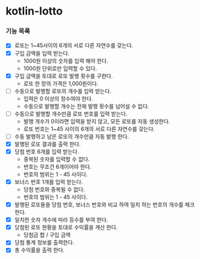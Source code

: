 # kotlin-lotto

### 기능 목록
- [x] 로또는 1~45사이의 6개의 서로 다른 자연수를 갖는다.
- [x] 구입 금액을 입력 받는다.
  - 1000원 이상의 숫자를 입력 해야 한다.
  - 1000원 단위로만 입력할 수 있다.
- [x] 구입 금액을 토대로 로또 발행 횟수를 구한다. 
  - 로또 한 장의 가격은 1,000원이다.
- [ ] 수동으로 발행할 로또의 개수를 입력 받는다.
  - 입력은 0 이상의 정수여야 한다.
  - 수동으로 발행할 개수는 전체 발행 횟수를 넘어설 수 없다.
- [ ] 수동으로 발행할 개수만큼 로또 번호를 입력 받는다.
  - 발행 개수가 0이라면 입력을 받지 않고, 모든 로또를 자동 생성한다.
  - 로또 번호는 1~45 사이의 6개의 서로 다른 자연수를 갖는다.
- [ ] 수동 발행하고 남은 로또의 개수만큼 자동 발행 한다.
- [x] 발행된 로또 결과를 출력 한다.
- [x] 당첨 번호 6개를 입력 받는다.
  - 중복된 숫자를 입력할 수 없다.
  - 번호는 무조건 6개이어야 한다.
  - 번호의 범위는 1 - 45 사이다.
- [x] 보너스 번호 1개를 입력 받는다.
  - 당첨 번호와 중복될 수 없다.
  - 번호의 범위는 1 - 45 사이다.
- [x] 발행된 로또들을 당첨 번호, 보너스 번호와 비교 하여 일치 하는 번호의 개수를 체크 한다.
- [x] 일치한 숫자 개수에 따라 등수를 부여 한다.
- [x] 당첨된 로또 현황을 토대로 수익률을 계산 한다.
  - 당첨금 합 / 구입 금액
- [x] 당첨 통계 정보를 출력한다.
- [x] 총 수익률을 출력 한다.
